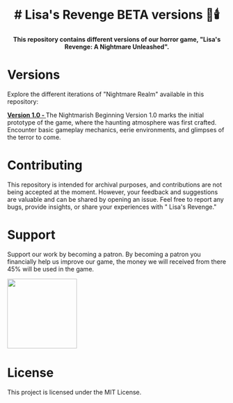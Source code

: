<h1 align="center">
# Lisa's Revenge BETA versions 🌌🕯️
</h1>
<h4 align="center">
This repository contains different versions of our horror game, "Lisa's  Revenge: A Nightmare Unleashed". 
</h4>

# Versions
Explore the different iterations of "Nightmare Realm" available in this repository:

<b> <u>Version 1.0 - </u> </b> The Nightmarish Beginning
Version 1.0 marks the initial prototype of the game, where the haunting atmosphere was first crafted. Encounter basic gameplay mechanics, eerie environments, and glimpses of the terror to come.

# Contributing
This repository is intended for archival purposes, and contributions are not being accepted at the moment. However, your feedback and suggestions are valuable and can be shared by opening an issue. Feel free to report any bugs, provide insights, or share your experiences with " Lisa's Revenge."

# Support
Support our work by becoming a patron. By becoming a patron you financially help us improve our game, the money we will received from there 45% will be used in the game. 

<a href="https://www.patreon.com/SynthwaveStudios">
	<img src="https://c5.patreon.com/external/logo/become_a_patron_button@2x.png" width="160">
</a>







# License
This project is licensed under the MIT License.

